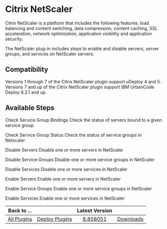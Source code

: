 
Citrix NetScaler
================


Citrix NetScaler is a platform that includes the following features: load balancing and content switching, data compression, content caching, SSL acceleration, network optimization, application visibility and application security.


The NetScaler plug-in includes steps to enable and disable servers, server groups, and services on NetScaler servers.


Compatibility
-------------


Versions 1 through 7 of the Citrix NetScaler plugin support uDeploy 4 and 5. Versions 7 and up of the Citrix NetScaler plugin support IBM UrbanCode Deploy 6.2.1 and up.



Available Steps
---------------


Check Service Group Bindings Check the status of servers bound to a given service group


Check Service Group Status Check the status of service groups in Netscaler


Disable Servers Disable one or more servers in NetScaler


Disable Service Groups Disable one or more service groups in NetScaler


Disable Services Disable one or more services in NetScaler


Enable Servers Enable one or more servers in NetScaler


Enable Service Groups Enable one or more service groups in NetScaler


Enable Services Enable one or more services in NetScaler





|Back to ...||Latest Version||
| :---: | :---: | :---: | :---: |
|[All Plugins](../../index.md)|[Deploy Plugins](../README.md)|[8.858051](https://raw.githubusercontent.com/UrbanCode/IBM-UCD-PLUGINS/main/files/Netscaler/Netscaler-8.858051.zip)|[Downloads](downloads.md)|
